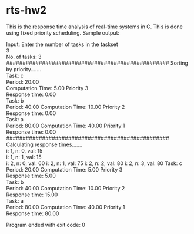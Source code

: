 # rts-hw2
This is the response time analysis of real-time systems in C. This is done using fixed priority scheduling. Sample output:

Input: Enter the number of tasks in the taskset                                         
3                                                                                  
No. of tasks: 3                                                                                  
################################################## Sorting by priority.......                                                 
Task: c                                                                                  
Period: 20.00                                                                                  
Computation Time: 5.00 Priority 3                                                                                  
Response time: 0.00                                                                                  
Task: b                                                                                  
Period: 40.00 Computation Time: 10.00 Priority 2                                                                              
Response time: 0.00                                                                                  
Task: a                                                                                  
Period: 80.00 Computation Time: 40.00 Priority 1                                         
Response time: 0.00                                                                                  
################################################## Calculating response times.......                                         
i: 1, n: 0, val: 15                                                                                  
i: 1, n: 1, val: 15                                                                                  
i: 2, n: 0, val: 60 i: 2, n: 1, val: 75 i: 2, n: 2, val: 80 i: 2, n: 3, val: 80 Task: c                                       
Period: 20.00 Computation Time: 5.00 Priority 3                                                                              
Response time: 5.00                                                                                  
Task: b                                                                                  
Period: 40.00 Computation Time: 10.00 Priority 2                                                                               
Response time: 15.00                                                                                  
Task: a                                                                                  
Period: 80.00 Computation Time: 40.00 Priority 1                                                                              
Response time: 80.00                                                                                  
                                                                                                                           
Program ended with exit code: 0                                                                                  
